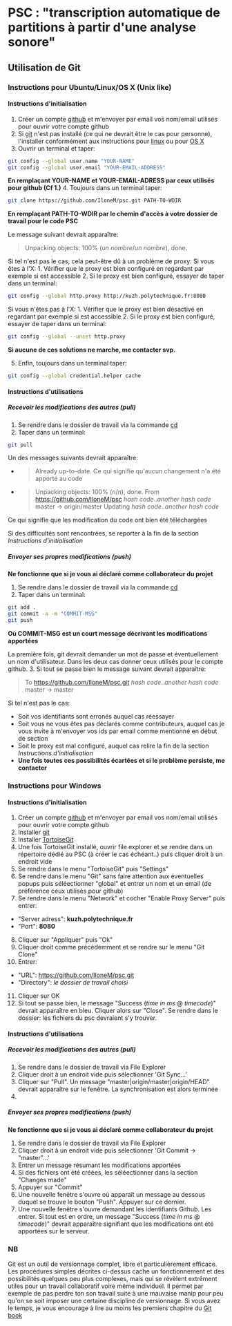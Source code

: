 # PSC : "transcription automatique de partitions à partir d'une analyse sonore"

## Utilisation de Git

### Instructions pour Ubuntu/Linux/OS X (Unix like)

#### Instructions d'initialisation

1.  Créer un compte [github](https://github.com/) et m'envoyer par email vos nom/email utilisés pour ouvrir votre compte github
2.	Si [git](http://git-scm.com/) n'est pas installé (ce qui ne devrait être le cas pour personne), l'installer conformément aux instructions pour [linux](https://git-scm.com/download/linux) ou pour [OS X](https://git-scm.com/download/mac)
3.	Ouvrir un terminal et taper:
```bash
git config --global user.name "YOUR-NAME"
git config --global user.email "YOUR-EMAIL-ADDRESS"
```
**En remplaçant YOUR-NAME et YOUR-EMAIL-ADRESS par ceux utilisés pour github (Cf 1.)** 
4. Toujours dans un terminal taper:
```bash
git clone https://github.com/IloneM/psc.git PATH-TO-WDIR
```

**En remplaçant PATH-TO-WDIR par le chemin d'accès à votre dossier de travail pour le code PSC** 

Le message suivant devrait apparaître:
> Unpacking objects: 100% (*un nombre*/*un nombre*), done.

Si tel n'est pas le cas, cela peut-être dû à un problème de proxy:
Si vous êtes à l'X:
	1. Vérifier que le proxy est bien configuré en regardant par exemple si [](https://google.com) est accessible
	2. Si le proxy est bien configuré, essayer de taper dans un terminal:
```bash
git config --global http.proxy http://kuzh.polytechnique.fr:8080
```
Si vous n'êtes pas à l'X:
	1. Vérifier que le proxy est bien désactivé en regardant par exemple si [](https://google.com) est accessible
	2. Si le proxy est bien configuré, essayer de taper dans un terminal:
```bash
git config --global --unset http.proxy
```

**Si aucune de ces solutions ne marche, me contacter svp.** 

5. Enfin, toujours dans un terminal taper:
```bash
git config --global credential.helper cache
```

#### Instructions d'utilisations

##### Recevoir les modifications des autres (pull)

1.  Se rendre dans le dossier de travail via la commande [cd](http://linuxcommand.org/lc3_man_pages/cdh.html)
2.  Taper dans un terminal:
```bash
git pull
```
Un des messages suivants devrait apparaître:
*	> Already up-to-date.
Ce qui signifie qu'aucun changement n'a été apporté au code
*	> Unpacking objects: 100% (*n*/*n*), done.
	> From https://github.com/IloneM/psc
	>	*hash code*..*another hash code*  master     -> origin/master
	> Updating *hash code*..*another hash code*

Ce qui signifie que les modification du code ont bien été téléchargées

Si des difficultés sont rencontrées, se reporter à la fin de la section *Instructions d'initialisation*

##### Envoyer ses propres modifications (push)

**Ne fonctionne que si je vous ai déclaré comme collaborateur du projet** 

1.  Se rendre dans le dossier de travail via la commande [cd](http://linuxcommand.org/lc3_man_pages/cdh.html)
2.	Taper dans un terminal:
```bash
git add .
git commit -a -m "COMMIT-MSG"
git push
```
**Où COMMIT-MSG est un court message décrivant les modifications apportées** 

La première fois, git devrait demander un mot de passe et éventuellement un nom d'utilisateur. Dans les deux cas donner ceux utilisés pour le compte github.
3. Si tout se passe bien le message suivant devrait apparaître:
> To https://github.com/IloneM/psc.git
>   *hash code*..*another hash code*  master -> master

Si tel n'est pas le cas:
* Soit vos identifiants sont erronés auquel cas réessayer
* Soit vous ne vous êtes pas déclarés comme contributeurs, auquel cas je vous invite à m'envoyer vos ids par email comme mentionné en début de section
* Soit le proxy est mal configuré, auquel cas relire la fin de la section *Instructions d'initialisation*
* **Une fois toutes ces possibilités écartées et si le problème persiste, me contacter** 

### Instructions pour Windows

#### Instructions d'initialisation

1.  Créer un compte [github](https://github.com/) et m'envoyer par email vos nom/email utilisés pour ouvrir votre compte github
2. 	Installer [git](http://git-scm.com/)
3.  Installer [TortoiseGit](https://tortoisegit.org/download/)
4.  Une fois TortoiseGit installé, ouvrir file explorer et se rendre dans un répertoire dédié au PSC (à créer le cas échéant..) puis cliquer droit à un endroit vide
5.  Se rendre dans le menu "TortoiseGit" puis "Settings"
6.  Se rendre dans le menu "Git" sans faire attention aux éventuelles popups puis séléectionner "global" et entrer un nom et un email (de préférence ceux utilisés pour github)
7.  Se rendre dans le menu "Network" et cocher "Enable Proxy Server" puis entrer:
  + "Server adress": **kuzh.polytechnique.fr**
  + "Port": **8080**
8. Cliquer sur "Appliquer" puis "Ok"
9. Cliquer droit comme précédemment et se rendre sur le menu "Git Clone"
10. Entrer:
  + "URL": https://github.com/IloneM/psc.git
  + "Directory": *le dossier de travail choisi*
11. Cliquer sur OK
12. Si tout se passe bien, le message "Success (*time in ms* @ *timecode*)" devrait apparaître en bleu. Cliquer alors sur "Close". Se rendre dans le dossier: les fichiers du psc devraient s'y trouver.

#### Instructions d'utilisations

##### Recevoir les modifications des autres (pull)

1.  Se rendre dans le dossier de travail via File Explorer
2.  Cliquer droit à un endroit vide puis sélectionner 'Git Sync...'
3.  Cliquer sur "Pull". Un message "master|origin/master|origin/HEAD" devrait apparaître sur le fenêtre. La synchronisation est alors terminée
4.  

##### Envoyer ses propres modifications (push)

**Ne fonctionne que si je vous ai déclaré comme collaborateur du projet**

1.  Se rendre dans le dossier de travail via File Explorer
2.  Cliquer droit à un endroit vide puis sélectionner 'Git Commit -> "master"...'
3.  Entrer un message résumant les modifications apportées
4.  Si des fichiers ont été créées, les séléectionner dans la section "Changes made"
5.  Appuyer sur "Commit"
6.  Une nouvelle fenêtre s'ouvre où apparaît un message au dessous duquel se trouve le bouton "Push". Appuyer sur ce dernier.
7.  Une nouvelle fenêtre s'ouvre demandant les identifiants Github. Les entrer. Si tout est en ordre, un message "Success (*time in ms* @ *timecode*)" devrait apparaître signifiant que les modifications ont été apportées sur le serveur.

### NB

Git est un outil de versionnage complet, libre et particulièrement efficace. Les procédures simples décrites ci-dessus cache un fonctionnement et des possibilités quelques peu plus complexes, mais qui se révèlent extrêment utiles pour un travail collaboratif voire même individuel. Il permet par exemple de pas perdre ton son travail suite à une mauvaise manip pour peu qu'on se soit imposer une certaine discipline de versionnage. Si vous avez le temps, je vous encourage à lire au moins les premiers chapitre du [Git book](https://git-scm.com/book/en/v2)
